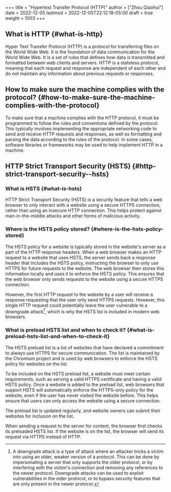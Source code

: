 +++
title = "Hypertext Transfer Protocol (HTTP)"
author = ["Zhou Qiaohui"]
date = 2022-12-05
lastmod = 2022-12-05T22:12:18-05:00
draft = true
weight = 1003
+++

## What is HTTP {#what-is-http}

Hyper Text Transfer Protocol (HTTP) is a protocol for transferring
files on the World Wide Web. It is the foundation of data
communication for the World Wide Web. It is a set of rules that
defines how data is transmitted and formatted between web clients and
servers. HTTP is a stateless protocol, meaning that each request and
response are independent of each other and do not maintain any
information about previous requests or responses.


## How to make sure the machine complies with the protocol? {#how-to-make-sure-the-machine-complies-with-the-protocol}

To make sure that a machine complies with the HTTP protocol, it must
be programmed to follow the rules and conventions defined by the
protocol. This typically involves implementing the appropriate
networking code to send and receive HTTP requests and responses, as
well as formatting and parsing the data according to the rules of the
protocol. In some cases, software libraries or frameworks may be used
to help implement HTTP in a machine.


## HTTP Strict Transport Security (HSTS) {#http-strict-transport-security--hsts}


### What is HSTS {#what-is-hsts}

HTTP Strict Transport Security (HSTS) is a security feature that tells
a web browser to only interact with a website using a secure HTTPS
connection, rather than using an insecure HTTP connection. This helps
protect against man-in-the-middle attacks and other forms of malicious
activity.


### Where is the HSTS policy stored? {#where-is-the-hsts-policy-stored}

The HSTS policy for a website is typically stored in the website's
server as a part of the HTTP response headers. When a web browser
makes an HTTP request to a website that uses HSTS, the server sends
back a response header that includes the HSTS policy, instructing the
browser to only use HTTPS for future requests to the website. The web
browser then stores this information locally and uses it to enforce
the HSTS policy. This ensures that the web browser only sends requests
to the website using a secure HTTPS connection.

However, the first HTTP request to the website by a user will receive
a response requesting that the user only send HTTPS requests. However,
this single HTTP request could potentially leave the user vulnerable
to a downgrade attack[^fn:1], which is why the HSTS list is included in
modern web browsers.


### What is preload HSTS list and when to check it? {#what-is-preload-hsts-list-and-when-to-check-it}

The HSTS preload list is a list of websites that have declared a
commitment to always use HTTPS for secure communication. The list is
maintained by the Chromium project and is used by web browsers to
enforce the HSTS policy for websites on the list.

To be included on the HSTS preload list, a website must meet certain
requirements, such as serving a valid HTTPS certificate and having a
valid HSTS policy. Once a website is added to the preload list, web
browsers that support HSTS will automatically enforce the HTTPS-only
policy for the website, even if the user has never visited the website
before. This helps ensure that users can only access the website using
a secure connection.

The preload list is updated regularly, and website owners can submit
their websites for inclusion on the list.

When sending a request to the server for content, the browser first
checks its preloaded HSTS list. If the website is on the list, the
browser will send its request via HTTPS instead of HTTP.

[^fn:1]: A downgrade attack is a type of attack where an attacker tricks
    a victim into using an older, weaker version of a protocol. This can
    be done by impersonating a server that only supports the older
    protocol, or by interfering with the victim's connection and removing
    any references to the newer protocol. Downgrade attacks can be used to
    exploit vulnerabilities in the older protocol, or to bypass security
    features that are only present in the newer protocol.